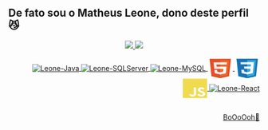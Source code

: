##  De fato sou o Matheus Leone, dono deste perfil 😼
<div align="center">
  <a href="https://github.com/Matheu5Leone">
  <img height="180em" src="https://github-readme-stats.vercel.app/api?username=Matheu5Leone&show_icons=true&theme=midnight-purple&include_all_commits=true&count_private=true"/>
  <img height="180em" src="https://github-readme-stats.vercel.app/api/top-langs/?username=Matheu5Leone&layout=compact&langs_count=7&theme=midnight-purple"/>
</div>
<div style="display: inline_block" align="end"><br>
  <img align="center" alt="Leone-Java" height="40" width="50" src="https://devicons.railway.app/i/java.svg">
  <img align="center" alt="Leone-SQLServer" height="40" width="50" src="https://github.com/Matheu5Leone/Matheu5Leone/assets/111136582/d8b718f9-5c23-4e3d-b034-471adfd9d20e">
  <img align="center" alt="Leone-MySQL" height="40" width="50" src="https://devicons.railway.app/i/mysql.svg">
  <img align="center" alt="Leone-HTML" height="40" width="50" src="https://raw.githubusercontent.com/devicons/devicon/master/icons/html5/html5-original.svg">
  <img align="center" alt="Leone-CSS" height="40" width="50" src="https://raw.githubusercontent.com/devicons/devicon/master/icons/css3/css3-original.svg">
  <img align="center" alt="Leone-JS" height="40" width="50" src="https://raw.githubusercontent.com/devicons/devicon/master/icons/javascript/javascript-plain.svg">
  <img align="center" alt="Leone-React" height="40" width="50" src="https://devicons.railway.app/i/react.svg" />
</div>

##

<div align="end" color="white">BoOoOoh👻</div>
